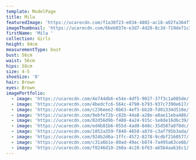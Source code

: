 ```yaml
---
template: ModelPage
title: Mila
featuredImage: 'https://ucarecdn.com/f1a30f23-e034-4802-ac18-a02fa364f767/'
imageThumbnail: 'https://ucarecdn.com/6beb037e-e3d7-4d20-8c3d-719de71c3fd3/'
firstName: 'Mila '
collection: Girls
height: 94cm
measurementType: bust
bust: 56cm
waist: 56cm
hips: 58cm
size: 4-5
shoeSize: '8'
hair: Brown
eyes: Brown
imagePortfolio:
  - image: 'https://ucarecdn.com/4e744db6-e54e-4df5-9027-37f3c1a085de/'
  - image: 'https://ucarecdn.com/4bedcfc6-564c-4790-b793-937c7390e617/'
  - image: 'https://ucarecdn.com/c236eee2-0b63-4ef5-bb20-fd01334d518e/'
  - image: 'https://ucarecdn.com/9ebfe72b-c82b-44a8-a28e-a0ae11eba486/'
  - image: 'https://ucarecdn.com/02d56d9b-f488-4a24-915c-1e8de16d6c39/'
  - image: 'https://ucarecdn.com/ed4b81b6-055d-4ad0-848c-35d507a8f0dc/'
  - image: 'https://ucarecdn.com/1852a359-f840-4658-a87d-c3af795b3ada/'
  - image: 'https://ucarecdn.com/924b2d6a-1ffc-4572-8278-9cdbf2160577/'
  - image: 'https://ucarecdn.com/c31a6b1e-80ad-49ac-b874-7a495a63ce6b/'
  - image: 'https://ucarecdn.com/f0246d10-260a-4c28-bf63-a65b4aa616c1/'
---
```


